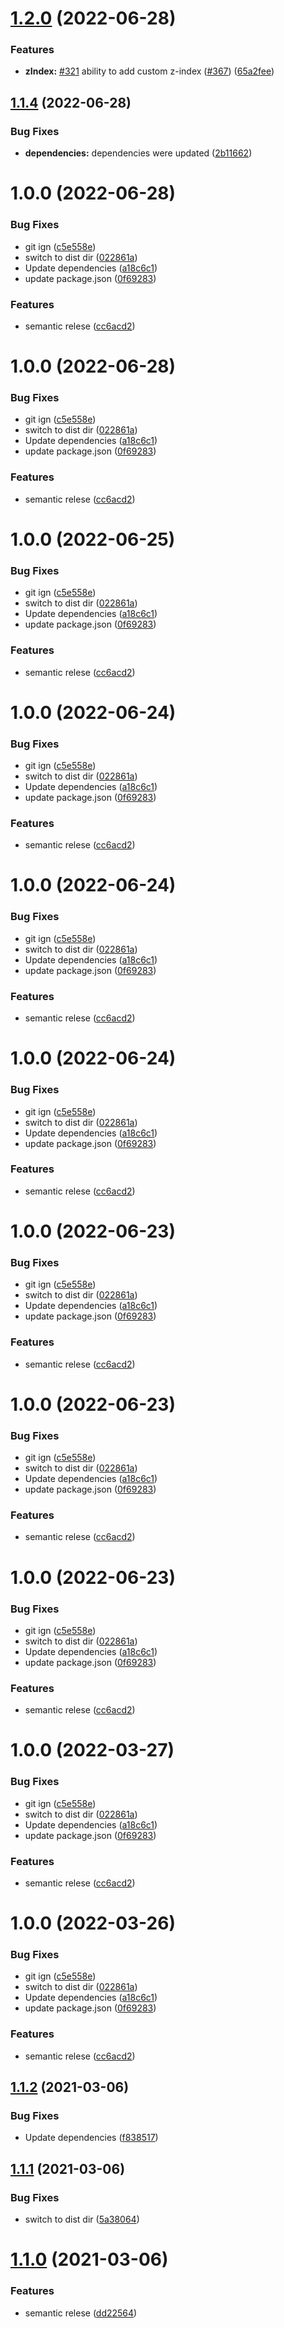 # [1.2.0](https://github.com/awibox/react-promise-loader/compare/v1.1.4...v1.2.0) (2022-06-28)


### Features

* **zIndex:** [#321](https://github.com/awibox/react-promise-loader/issues/321) ability to add custom z-index ([#367](https://github.com/awibox/react-promise-loader/issues/367)) ([65a2fee](https://github.com/awibox/react-promise-loader/commit/65a2feecd7bd654f13a861ba4632dd400d0726bc))

## [1.1.4](https://github.com/awibox/react-promise-loader/compare/v1.1.3...v1.1.4) (2022-06-28)


### Bug Fixes

* **dependencies:** dependencies were updated ([2b11662](https://github.com/awibox/react-promise-loader/commit/2b116620577831d35fc9da1d79b824c0a5f9f2ae))

# 1.0.0 (2022-06-28)


### Bug Fixes

* git ign ([c5e558e](https://github.com/awibox/react-promise-loader/commit/c5e558e03e8b8a3a4f10f2f17c9c46514cb0a899))
* switch to dist dir ([022861a](https://github.com/awibox/react-promise-loader/commit/022861ac08423330378fee4ddc6fa7e414bd575c))
* Update dependencies ([a18c6c1](https://github.com/awibox/react-promise-loader/commit/a18c6c1781ce8bf1b8d40129f595de75d111da5d))
* update package.json ([0f69283](https://github.com/awibox/react-promise-loader/commit/0f69283f9fa56d96476fec67705aca9ec858e927))


### Features

* semantic relese ([cc6acd2](https://github.com/awibox/react-promise-loader/commit/cc6acd215beb604e3c899267d7d9274fe9e9d399))

# 1.0.0 (2022-06-28)


### Bug Fixes

* git ign ([c5e558e](https://github.com/awibox/react-promise-loader/commit/c5e558e03e8b8a3a4f10f2f17c9c46514cb0a899))
* switch to dist dir ([022861a](https://github.com/awibox/react-promise-loader/commit/022861ac08423330378fee4ddc6fa7e414bd575c))
* Update dependencies ([a18c6c1](https://github.com/awibox/react-promise-loader/commit/a18c6c1781ce8bf1b8d40129f595de75d111da5d))
* update package.json ([0f69283](https://github.com/awibox/react-promise-loader/commit/0f69283f9fa56d96476fec67705aca9ec858e927))


### Features

* semantic relese ([cc6acd2](https://github.com/awibox/react-promise-loader/commit/cc6acd215beb604e3c899267d7d9274fe9e9d399))

# 1.0.0 (2022-06-25)


### Bug Fixes

* git ign ([c5e558e](https://github.com/awibox/react-promise-loader/commit/c5e558e03e8b8a3a4f10f2f17c9c46514cb0a899))
* switch to dist dir ([022861a](https://github.com/awibox/react-promise-loader/commit/022861ac08423330378fee4ddc6fa7e414bd575c))
* Update dependencies ([a18c6c1](https://github.com/awibox/react-promise-loader/commit/a18c6c1781ce8bf1b8d40129f595de75d111da5d))
* update package.json ([0f69283](https://github.com/awibox/react-promise-loader/commit/0f69283f9fa56d96476fec67705aca9ec858e927))


### Features

* semantic relese ([cc6acd2](https://github.com/awibox/react-promise-loader/commit/cc6acd215beb604e3c899267d7d9274fe9e9d399))

# 1.0.0 (2022-06-24)


### Bug Fixes

* git ign ([c5e558e](https://github.com/awibox/react-promise-loader/commit/c5e558e03e8b8a3a4f10f2f17c9c46514cb0a899))
* switch to dist dir ([022861a](https://github.com/awibox/react-promise-loader/commit/022861ac08423330378fee4ddc6fa7e414bd575c))
* Update dependencies ([a18c6c1](https://github.com/awibox/react-promise-loader/commit/a18c6c1781ce8bf1b8d40129f595de75d111da5d))
* update package.json ([0f69283](https://github.com/awibox/react-promise-loader/commit/0f69283f9fa56d96476fec67705aca9ec858e927))


### Features

* semantic relese ([cc6acd2](https://github.com/awibox/react-promise-loader/commit/cc6acd215beb604e3c899267d7d9274fe9e9d399))

# 1.0.0 (2022-06-24)


### Bug Fixes

* git ign ([c5e558e](https://github.com/awibox/react-promise-loader/commit/c5e558e03e8b8a3a4f10f2f17c9c46514cb0a899))
* switch to dist dir ([022861a](https://github.com/awibox/react-promise-loader/commit/022861ac08423330378fee4ddc6fa7e414bd575c))
* Update dependencies ([a18c6c1](https://github.com/awibox/react-promise-loader/commit/a18c6c1781ce8bf1b8d40129f595de75d111da5d))
* update package.json ([0f69283](https://github.com/awibox/react-promise-loader/commit/0f69283f9fa56d96476fec67705aca9ec858e927))


### Features

* semantic relese ([cc6acd2](https://github.com/awibox/react-promise-loader/commit/cc6acd215beb604e3c899267d7d9274fe9e9d399))

# 1.0.0 (2022-06-24)


### Bug Fixes

* git ign ([c5e558e](https://github.com/awibox/react-promise-loader/commit/c5e558e03e8b8a3a4f10f2f17c9c46514cb0a899))
* switch to dist dir ([022861a](https://github.com/awibox/react-promise-loader/commit/022861ac08423330378fee4ddc6fa7e414bd575c))
* Update dependencies ([a18c6c1](https://github.com/awibox/react-promise-loader/commit/a18c6c1781ce8bf1b8d40129f595de75d111da5d))
* update package.json ([0f69283](https://github.com/awibox/react-promise-loader/commit/0f69283f9fa56d96476fec67705aca9ec858e927))


### Features

* semantic relese ([cc6acd2](https://github.com/awibox/react-promise-loader/commit/cc6acd215beb604e3c899267d7d9274fe9e9d399))

# 1.0.0 (2022-06-23)


### Bug Fixes

* git ign ([c5e558e](https://github.com/awibox/react-promise-loader/commit/c5e558e03e8b8a3a4f10f2f17c9c46514cb0a899))
* switch to dist dir ([022861a](https://github.com/awibox/react-promise-loader/commit/022861ac08423330378fee4ddc6fa7e414bd575c))
* Update dependencies ([a18c6c1](https://github.com/awibox/react-promise-loader/commit/a18c6c1781ce8bf1b8d40129f595de75d111da5d))
* update package.json ([0f69283](https://github.com/awibox/react-promise-loader/commit/0f69283f9fa56d96476fec67705aca9ec858e927))


### Features

* semantic relese ([cc6acd2](https://github.com/awibox/react-promise-loader/commit/cc6acd215beb604e3c899267d7d9274fe9e9d399))

# 1.0.0 (2022-06-23)


### Bug Fixes

* git ign ([c5e558e](https://github.com/awibox/react-promise-loader/commit/c5e558e03e8b8a3a4f10f2f17c9c46514cb0a899))
* switch to dist dir ([022861a](https://github.com/awibox/react-promise-loader/commit/022861ac08423330378fee4ddc6fa7e414bd575c))
* Update dependencies ([a18c6c1](https://github.com/awibox/react-promise-loader/commit/a18c6c1781ce8bf1b8d40129f595de75d111da5d))
* update package.json ([0f69283](https://github.com/awibox/react-promise-loader/commit/0f69283f9fa56d96476fec67705aca9ec858e927))


### Features

* semantic relese ([cc6acd2](https://github.com/awibox/react-promise-loader/commit/cc6acd215beb604e3c899267d7d9274fe9e9d399))

# 1.0.0 (2022-06-23)


### Bug Fixes

* git ign ([c5e558e](https://github.com/awibox/react-promise-loader/commit/c5e558e03e8b8a3a4f10f2f17c9c46514cb0a899))
* switch to dist dir ([022861a](https://github.com/awibox/react-promise-loader/commit/022861ac08423330378fee4ddc6fa7e414bd575c))
* Update dependencies ([a18c6c1](https://github.com/awibox/react-promise-loader/commit/a18c6c1781ce8bf1b8d40129f595de75d111da5d))
* update package.json ([0f69283](https://github.com/awibox/react-promise-loader/commit/0f69283f9fa56d96476fec67705aca9ec858e927))


### Features

* semantic relese ([cc6acd2](https://github.com/awibox/react-promise-loader/commit/cc6acd215beb604e3c899267d7d9274fe9e9d399))

# 1.0.0 (2022-03-27)


### Bug Fixes

* git ign ([c5e558e](https://github.com/awibox/react-promise-loader/commit/c5e558e03e8b8a3a4f10f2f17c9c46514cb0a899))
* switch to dist dir ([022861a](https://github.com/awibox/react-promise-loader/commit/022861ac08423330378fee4ddc6fa7e414bd575c))
* Update dependencies ([a18c6c1](https://github.com/awibox/react-promise-loader/commit/a18c6c1781ce8bf1b8d40129f595de75d111da5d))
* update package.json ([0f69283](https://github.com/awibox/react-promise-loader/commit/0f69283f9fa56d96476fec67705aca9ec858e927))


### Features

* semantic relese ([cc6acd2](https://github.com/awibox/react-promise-loader/commit/cc6acd215beb604e3c899267d7d9274fe9e9d399))

# 1.0.0 (2022-03-26)


### Bug Fixes

* git ign ([c5e558e](https://github.com/awibox/react-promise-loader/commit/c5e558e03e8b8a3a4f10f2f17c9c46514cb0a899))
* switch to dist dir ([022861a](https://github.com/awibox/react-promise-loader/commit/022861ac08423330378fee4ddc6fa7e414bd575c))
* Update dependencies ([a18c6c1](https://github.com/awibox/react-promise-loader/commit/a18c6c1781ce8bf1b8d40129f595de75d111da5d))
* update package.json ([0f69283](https://github.com/awibox/react-promise-loader/commit/0f69283f9fa56d96476fec67705aca9ec858e927))


### Features

* semantic relese ([cc6acd2](https://github.com/awibox/react-promise-loader/commit/cc6acd215beb604e3c899267d7d9274fe9e9d399))

## [1.1.2](https://github.com/awibox/react-promise-loader/compare/v1.1.1...v1.1.2) (2021-03-06)


### Bug Fixes

* Update dependencies ([f838517](https://github.com/awibox/react-promise-loader/commit/f8385178bf5ae02b7c19cf87228f3c8f41b2bc7b))

## [1.1.1](https://github.com/awibox/react-promise-loader/compare/v1.1.0...v1.1.1) (2021-03-06)


### Bug Fixes

* switch to dist dir ([5a38064](https://github.com/awibox/react-promise-loader/commit/5a38064dba6e3a9b4b4866bf6040a46601e3c474))

# [1.1.0](https://github.com/awibox/react-promise-loader/compare/v1.0.1...v1.1.0) (2021-03-06)


### Features

* semantic relese ([dd22564](https://github.com/awibox/react-promise-loader/commit/dd22564dbfc9831ecc13872fd0710b87f19ff41a))
